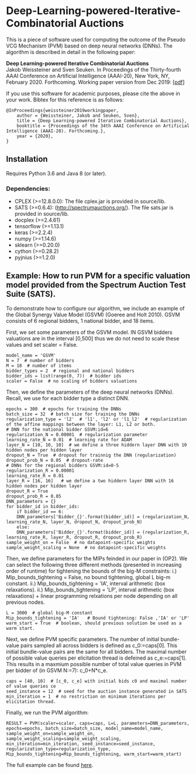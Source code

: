 # Deep-Learning-powered-Iterative-Combinatorial Auctions

This is a piece of software used for computing the outcome of the Pseudo VCG Mechanism (PVM) based on deep neural networks (DNNs). The algorithm is described in detail in the following paper:

**Deep Learning-powered Iterative Combinatorial Auctions**  
Jakob Weissteiner and Sven Seuken. In Proceedings of the Thirty-fourth AAAI Conference on Artificial Intelligence (AAAI-20), New York, NY, February 2020. Forthcoming. Working paper version from Dec 2019: [[pdf](https://arxiv.org/pdf/1907.05771.pdf)]


If you use this software for academic purposes, please cite the above in your work. Bibtex for this reference is as follows:

```
@InProceedings{weissteiner2019workingpaper,
	author = {Weissteiner, Jakob and Seuken, Sven},
	title = {Deep Learning-powered Iterative Combinatorial Auctions},
	booktitle = {Proceedings of the 34th AAAI Conference on Artificial Intelligence (AAAI-20). Forthcoming.},
	year = {2020},
}
```

## Installation ##
Requires Python 3.6 and Java 8 (or later).

### Dependencies: ###
* CPLEX (>=12.8.0.0): The file cplex.jar is provided in source/lib.
* SATS (>=0.6.4): (http://spectrumauctions.org/). The file sats.jar is provided in source/lib.
* docplex (>=2.4.61)
* tensorflow (>=1.13.1)
* keras (>=2.2.4)
* numpy (>=1.14.6)
* sklearn (>=0.20.0)
* cython (>=0.28.2)
* pyjnius (>=1.2.0)

## Example: How to run PVM for a specific valuation model provided from the Spectrum Auction Test Suite (SATS).
To demonstrate how to configure our algorithm, we include an example of the Global Synergy Value Model (GSVM) (Goeree and
Holt 2010). GSVM consists of 6 regional bidders, 1 national bidder, and 18 items.


First, we set some parameters of the GSVM model. IN GSVM bidders valuations are in the interval [0,500] thus we do not need to scale these values and set scaler  = False.

	model_name = 'GSVM'
	N = 7  # number of bidders
	M = 18  # number of items
	bidder_types = 2  # regional and national bidders
	bidder_ids = list(range(0, 7))  # bidder ids
	scaler = False  # no scaling of bidders valuations
	
	

Then, we define the parameters of the deep neural networks (DNNs). Recall, we use for each bidder type a distinct DNN.

	epochs = 300  # epochs for training the DNNs
	batch_size = 32  # batch size for training the DNNs
	regularization_type = 'l2'  # 'l1', 'l2' or 'l1_l2'  # regularization of the affine mappings between the layer: L1, L2 or both.
	# DNN for the national bidder GSVM:id=6
	regularization_N = 0.00001  # regularization parameter
	learning_rate_N = 0.01  # learning rate for ADAM
	layer_N = [10, 10, 10]  # we define a three hiddern layer DNN with 10 hidden nodes per hidden layer
	dropout_N = True  # dropout for trainnig the DNN (regularization)
	dropout_prob_N = 0.05  # dropout-rate
	# DNNs for the regional bidders GSVM:id=0-5
	regularization_R = 0.00001
	learning_rate_R = 0.01
	layer_R = [16, 16]   # we define a two hiddern layer DNN with 16 hidden nodes per hidden layer
	dropout_R = True
	dropout_prob_R = 0.05
	DNN_parameters = {}
	for bidder_id in bidder_ids:
	    if bidder_id == 6:
		DNN_parameters['Bidder_{}'.format(bidder_id)] = (regularization_N, learning_rate_N, layer_N, dropout_N, dropout_prob_N)
	    else:
		DNN_parameters['Bidder_{}'.format(bidder_id)] = (regularization_R, learning_rate_R, layer_R, dropout_R, dropout_prob_R)
	sample_weight_on = False  # no datapoint-specific weights
	sample_weight_scaling = None  # no datapoint-specific weights

Then, we define parameters for the MIPs feinded in our paper in (OP2). We can select the following three different methods (presented in increasing order of runtime) for tightening the bounds of the big-M constraints:
i.) Mip_bounds_tightening = False, no bound tightening, global L big-m constant.
ii.) Mip_bounds_tightening = 'IA', interval arithmetic (box relaxations).
ii.) Mip_bounds_tightening = 'LP', interval arithmetic (box relaxations) + linear programming relxations per node depending on all previous nodes.

	L = 3000  # global big-M constant
	Mip_bounds_tightening = 'IA'   # Bound tightening: False ,'IA' or 'LP'
	warm_start = True  # boolean, should previous solution be used as a warm start.

Next, we define PVM specific parameters. The number of initial bundle-value pairs sampled all across bidders is defined as c_0:=caps[0]. 
This initial bundle-value pairs are the same for all bidders. The maximal number of possible value queries per elicitation thread is defeined as c_e:=caps[1].
This results in a maxmium possible number of total value queries in PVM per bidder of (in GSVM  N:=7): c_0+N*c_e. 

	caps = [40, 10]  # [c_0, c_e] with initial bids c0 and maximal number of value queries ce
	seed_instance = 12  # seed for the auction instance generated in SATS
	min_iteration = 1  # no restriction on minimum iterations per elicitation thread.

Finally, we run the PVM algorithm:

	RESULT = PVM(scaler=scaler, caps=caps, L=L, parameters=DNN_parameters, epochs=epochs, batch_size=batch_size, model_name=model_name, sample_weight_on=sample_weight_on, sample_weight_scaling=sample_weight_scaling, min_iteration=min_iteration, seed_instance=seed_instance, regularization_type=regularization_type, Mip_bounds_tightening=Mip_bounds_tightening, warm_start=warm_start)

The full example can be found [here](source/pvm.py).
